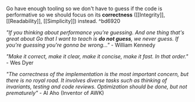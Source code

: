 Go have enough tooling so we don't have to guess if the code is performative so we should focus on its **correctness** ([[Integrity]], [[Readability]], [[Simplicity]]) instead. ^bd6920

*"If you thinking about performance you're guessing.  And one thing that's great about Go that I want to teach is **do not guess**, we never guess. If you're guessing you're gonna be wrong..."* - William Kennedy

*"Make it correct, make it clear, make it concise, make it fast. In that order."* - Wes Dyer

*"The correctness of the implementation is the most important concern, but there is no royal road. It involves diverse tasks such as thinking of invariants, testing and code reviews. Optimization should be done, but not prematurely"* - Al Aho (Inventor of AWK)